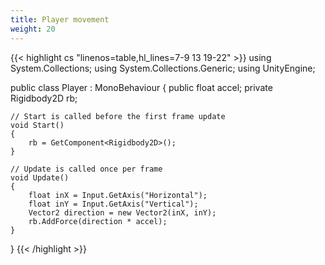 ```yaml
---
title: Player movement
weight: 20
---
```


{{< highlight cs "linenos=table,hl_lines=7-9 13 19-22" >}}
using System.Collections;
using System.Collections.Generic;
using UnityEngine;

public class Player : MonoBehaviour
{
    public float accel;
    private Rigidbody2D rb;

    // Start is called before the first frame update
    void Start()
    {
        rb = GetComponent<Rigidbody2D>();
    }

    // Update is called once per frame
    void Update()
    {
        float inX = Input.GetAxis("Horizontal");
        float inY = Input.GetAxis("Vertical");
        Vector2 direction = new Vector2(inX, inY);
        rb.AddForce(direction * accel);
    }
}
{{< /highlight >}}
